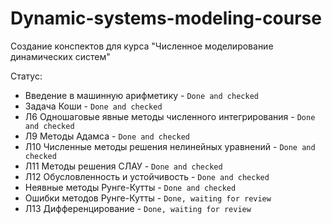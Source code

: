 # Dynamic-systems-modeling-course
Создание конспектов для курса "Численное моделирование динамических систем"

Статус:
* Введение в машинную арифметику - `Done and checked`
* Задача Коши - `Done and checked`
* Л6 Одношаговые явные методы численного интегрирования - `Done and checked`
* Л9 Методы Адамса - `Done and checked`
* Л10 Численные методы решения нелинейных уравнений - `Done and checked`
* Л11 Методы решения СЛАУ - `Done and checked`
* Л12 Обусловленность и устойчивость - `Done and checked`
* Неявные методы Рунге-Кутты - `Done and checked`
* Ошибки методов Рунге-Кутты - `Done, waiting for review`
* Л13 Дифференцирование - `Done, waiting for review`

